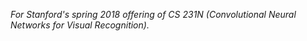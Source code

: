 *For Stanford's spring 2018 offering of CS 231N (Convolutional Neural Networks for Visual Recognition).*
